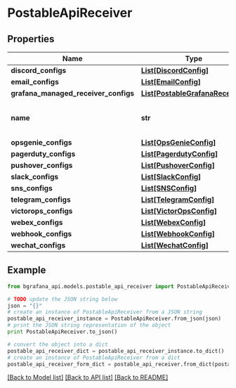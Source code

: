 # PostableApiReceiver


## Properties
Name | Type | Description | Notes
------------ | ------------- | ------------- | -------------
**discord_configs** | [**List[DiscordConfig]**](DiscordConfig.md) |  | [optional] 
**email_configs** | [**List[EmailConfig]**](EmailConfig.md) |  | [optional] 
**grafana_managed_receiver_configs** | [**List[PostableGrafanaReceiver]**](PostableGrafanaReceiver.md) |  | [optional] 
**name** | **str** | A unique identifier for this receiver. | [optional] 
**opsgenie_configs** | [**List[OpsGenieConfig]**](OpsGenieConfig.md) |  | [optional] 
**pagerduty_configs** | [**List[PagerdutyConfig]**](PagerdutyConfig.md) |  | [optional] 
**pushover_configs** | [**List[PushoverConfig]**](PushoverConfig.md) |  | [optional] 
**slack_configs** | [**List[SlackConfig]**](SlackConfig.md) |  | [optional] 
**sns_configs** | [**List[SNSConfig]**](SNSConfig.md) |  | [optional] 
**telegram_configs** | [**List[TelegramConfig]**](TelegramConfig.md) |  | [optional] 
**victorops_configs** | [**List[VictorOpsConfig]**](VictorOpsConfig.md) |  | [optional] 
**webex_configs** | [**List[WebexConfig]**](WebexConfig.md) |  | [optional] 
**webhook_configs** | [**List[WebhookConfig]**](WebhookConfig.md) |  | [optional] 
**wechat_configs** | [**List[WechatConfig]**](WechatConfig.md) |  | [optional] 

## Example

```python
from bgrafana_api.models.postable_api_receiver import PostableApiReceiver

# TODO update the JSON string below
json = "{}"
# create an instance of PostableApiReceiver from a JSON string
postable_api_receiver_instance = PostableApiReceiver.from_json(json)
# print the JSON string representation of the object
print PostableApiReceiver.to_json()

# convert the object into a dict
postable_api_receiver_dict = postable_api_receiver_instance.to_dict()
# create an instance of PostableApiReceiver from a dict
postable_api_receiver_form_dict = postable_api_receiver.from_dict(postable_api_receiver_dict)
```
[[Back to Model list]](../README.md#documentation-for-models) [[Back to API list]](../README.md#documentation-for-api-endpoints) [[Back to README]](../README.md)


